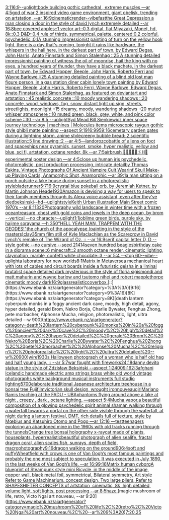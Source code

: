 [3:1](https://www.ebank.nz/aiartgenerator?category=3%3A1)[16:9](https://www.ebank.nz/aiartgenerator?category=16%3A9)[--uplight](https://www.ebank.nz/aiartgenerator?category=--uplight)[body building gothic cathedral , extreme muscles —ar 4:5](https://www.ebank.nz/aiartgenerator?category=body%20building%20gothic%20cathedral%20%2C%20extreme%20muscles%20%E2%80%94ar%204%3A5)[god of war 2 inspired video game environment, giant obelisk, trending on artstation, --ar 16:9](https://www.ebank.nz/aiartgenerator?category=god%20of%20war%202%20inspired%20video%20game%20environment%2C%20giant%20obelisk%2C%20trending%20on%20artstation%2C%20--ar%2016%3A9)[cinematic](https://www.ebank.nz/aiartgenerator?category=cinematic)[render](https://www.ebank.nz/aiartgenerator?category=render)[--vibefast](https://www.ebank.nz/aiartgenerator?category=--vibefast)[the Great Depression a man closing a door in the style of david lynch extremely detailed --ar 16:8](https://www.ebank.nz/aiartgenerator?category=the%20Great%20Depression%20a%20man%20closing%20a%20door%20in%20the%20style%20of%20david%20lynch%20extremely%20detailed%20--ar%2016%3A8)[bee covered apples::1 vector art::0.3 digital, flat Miyazaki, Monet, hd, 8k::0.3 D&D::0.4 rule of thirds, symmetrical, palette, centered:0.2 colorful, psychedelic::0.1](https://www.ebank.nz/aiartgenerator?category=bee%20covered%20apples%3A%3A1%20vector%20art%3A%3A0.3%20digital%2C%20flat%20Miyazaki%2C%20Monet%2C%20hd%2C%208k%3A%3A0.3%20D%26D%3A%3A0.4%20rule%20of%20thirds%2C%20symmetrical%2C%20palette%2C%20centered%3A0.2%20colorful%2C%20psychedelic%3A%3A0.1)[A stunning impressionist painting of turn on the yellow hook light, there is a day that's coming, tonight it rains like hardware, the whispers in the hall here, in the darkest part of town, by Edward Degas, John Harris, Anato Finnstark and Simon Stalenhag ::25 A stunning detailed impressionist painting of witness the oil of moonrise, hail the king with no eyes, a hundred years of thunder, they have a black machete, in the darkest part of town, by Edward Hopper, Beeple, John Harris, Roberto Ferri and Wayne Barlowe ::25 A stunning detailed painting of a blind old lost man figure person, in a gas station diner cabin lonely town painting by Edward Hopper, Beeple, John Harris, Roberto Ferri, Wayne Barlowe, Edward Degas, Anato Finnstark and Simon Stalenhag, as featured on deviantart and artstation ::45 realistic concrete ::10 moody wandering shadows ::20 concrete, wood, windows, fog, snow, distant light up sign, streets, streetlights, moonlight ::15 dreamy, moody, wandering shadows ::20 muted whisper atmosphere ::10 muted green, black, grey, white, and pink color scheme ::30 --ar 8:5 --uplight](https://www.ebank.nz/aiartgenerator?category=A%20stunning%20impressionist%20painting%20of%20turn%20on%20the%20yellow%20hook%20light%2C%20there%20is%20a%20day%20that%27s%20coming%2C%20tonight%20it%20rains%20like%20hardware%2C%20the%20whispers%20in%20the%20hall%20here%2C%20in%20the%20darkest%20part%20of%20town%2C%20by%20Edward%20Degas%2C%20John%20Harris%2C%20Anato%20Finnstark%20and%20Simon%20Stalenhag%20%3A%3A25%20A%20stunning%20detailed%20impressionist%20painting%20of%20witness%20the%20oil%20of%20moonrise%2C%20hail%20the%20king%20with%20no%20eyes%2C%20a%20hundred%20years%20of%20thunder%2C%20they%20have%20a%20black%20machete%2C%20in%20the%20darkest%20part%20of%20town%2C%20by%20Edward%20Hopper%2C%20Beeple%2C%20John%20Harris%2C%20Roberto%20Ferri%20and%20Wayne%20Barlowe%20%3A%3A25%20A%20stunning%20detailed%20painting%20of%20a%20blind%20old%20lost%20man%20figure%20person%2C%20in%20a%20gas%20station%20diner%20cabin%20lonely%20town%20painting%20by%20Edward%20Hopper%2C%20Beeple%2C%20John%20Harris%2C%20Roberto%20Ferri%2C%20Wayne%20Barlowe%2C%20Edward%20Degas%2C%20Anato%20Finnstark%20and%20Simon%20Stalenhag%2C%20as%20featured%20on%20deviantart%20and%20artstation%20%3A%3A45%20realistic%20concrete%20%3A%3A10%20moody%20wandering%20shadows%20%3A%3A20%20concrete%2C%20wood%2C%20windows%2C%20fog%2C%20snow%2C%20distant%20light%20up%20sign%2C%20streets%2C%20streetlights%2C%20moonlight%20%3A%3A15%20dreamy%2C%20moody%2C%20wandering%20shadows%20%3A%3A20%20muted%20whisper%20atmosphere%20%3A%3A10%20muted%20green%2C%20black%2C%20grey%2C%20white%2C%20and%20pink%20color%20scheme%20%3A%3A30%20--ar%208%3A5%20--uplight)[Syd Mead Bill Sienkiewicz  inner space journey  technology | machines | Molecules items microscopic raygun gothic style ghibli matte painting --aspect 9:19](https://www.ebank.nz/aiartgenerator?category=Syd%20Mead%20Bill%20Sienkiewicz%20%20inner%20space%20journey%20%20technology%20%7C%20machines%20%7C%20Molecules%20items%20microscopic%20raygun%20gothic%20style%20ghibli%20matte%20painting%20--aspect%209%3A19)[16:9](https://www.ebank.nz/aiartgenerator?category=16%3A9)[95](https://www.ebank.nz/aiartgenerator?category=95)[9:16](https://www.ebank.nz/aiartgenerator?category=9%3A16)[cemetary garden gates during a lightning storm. anime style](https://www.ebank.nz/aiartgenerator?category=cemetary%20garden%20gates%20during%20a%20lightning%20storm.%20anime%20style)[creepy bubble bread::2 scientific illustration::5 line drawing::2  --ar 4:5](https://www.ebank.nz/aiartgenerator?category=creepy%20bubble%20bread%3A%3A2%20scientific%20illustration%3A%3A5%20line%20drawing%3A%3A2%20%20--ar%204%3A5)[—land](https://www.ebank.nz/aiartgenerator?category=%E2%80%94land)[orozco](https://www.ebank.nz/aiartgenerator?category=orozco)[battle of aliens on foot and spaceships near pyramids, sunset, smoke, hyper realistic, yellow and blue, sci fi, artstation, octane render, 8k --ar 7:5](https://www.ebank.nz/aiartgenerator?category=battle%20of%20aliens%20on%20foot%20and%20spaceships%20near%20pyramids%2C%20sunset%2C%20smoke%2C%20hyper%20realistic%2C%20yellow%20and%20blue%2C%20sci%20fi%2C%20artstation%2C%20octane%20render%2C%208k%20--ar%207%3A5)[airbrush 💊🪬💉🧼🎀🖇⛓🔩 experimental poster design —ar 4:5](https://www.ebank.nz/aiartgenerator?category=airbrush%20%F0%9F%92%8A%F0%9F%AA%AC%F0%9F%92%89%F0%9F%A7%BC%F0%9F%8E%80%F0%9F%96%87%E2%9B%93%F0%9F%94%A9%20experimental%20poster%20design%20%E2%80%94ar%204%3A5)[close up human iris psychedelic, photorealistic, post production processing, intricate detail](https://www.ebank.nz/aiartgenerator?category=close%20up%20human%20iris%20psychedelic%2C%20photorealistic%2C%20post%20production%20processing%2C%20intricate%20detail)[by Thomas Eakins, Vintage Photographs Of Ancient Vampire Cult Wearinf Skull Make-up Playing Cards, Anamorphic Shot, Anamorphic --ar 39:1](https://www.ebank.nz/aiartgenerator?category=by%20Thomas%20Eakins%2C%20Vintage%20Photographs%20Of%20Ancient%20Vampire%20Cult%20Wearinf%20Skull%20Make-up%20Playing%20Cards%2C%20Anamorphic%20Shot%2C%20Anamorphic%20--ar%2039%3A1)[a man sitting on a porch outside a lake house during sunset in a photorealistic style](https://www.ebank.nz/aiartgenerator?category=a%20man%20sitting%20on%20a%20porch%20outside%20a%20lake%20house%20during%20sunset%20in%20a%20photorealistic%20style)[bladerunner](https://www.ebank.nz/aiartgenerator?category=bladerunner)[5:7](https://www.ebank.nz/aiartgenerator?category=5%3A7)[16:9](https://www.ebank.nz/aiartgenerator?category=16%3A9)[crystal blue pokeball orb, by Jeremiah Ketner, by Martin Johnson Heade](https://www.ebank.nz/aiartgenerator?category=crystal%20blue%20pokeball%20orb%2C%20by%20Jeremiah%20Ketner%2C%20by%20Martin%20Johnson%20Heade)[1920](https://www.ebank.nz/aiartgenerator?category=1920)[Amazon is devising a way for users to speak to their family members through its Alexa voice assistant, even after they’ve died](https://www.ebank.nz/aiartgenerator?category=Amazon%20is%20devising%20a%20way%20for%20users%20to%20speak%20to%20their%20family%20members%20through%20its%20Alexa%20voice%20assistant%2C%20even%20after%20they%E2%80%99ve%20died)[beksinski](https://www.ebank.nz/aiartgenerator?category=beksinski)[--hd](https://www.ebank.nz/aiartgenerator?category=--hd)[--uplight](https://www.ebank.nz/aiartgenerator?category=--uplight)[style](https://www.ebank.nz/aiartgenerator?category=style)[Keith Urban illustration Main Street comic 1970’s --ar 8:11](https://www.ebank.nz/aiartgenerator?category=Keith%20Urban%20illustration%20Main%20Street%20comic%201970%E2%80%99s%20--ar%208%3A11)[320](https://www.ebank.nz/aiartgenerator?category=320)[Photography wild landscape in winter time with a frozen ocean](https://www.ebank.nz/aiartgenerator?category=Photography%20wild%20landscape%20in%20winter%20time%20with%20a%20frozen%20ocean)[treasure, chest with gold coins and jewels in the deep ocean, by brom --vertical --no character](https://www.ebank.nz/aiartgenerator?category=treasure%2C%20chest%20with%20gold%20coins%20and%20jewels%20in%20the%20deep%20ocean%2C%20by%20brom%20--vertical%20--no%20character)[--uplight](https://www.ebank.nz/aiartgenerator?category=--uplight)[1:1](https://www.ebank.nz/aiartgenerator?category=1%3A1)[job](https://www.ebank.nz/aiartgenerator?category=job)[lime green birds, purple sky, by hajime sorayama —h 350](https://www.ebank.nz/aiartgenerator?category=lime%20green%20birds%2C%20purple%20sky%2C%20by%20hajime%20sorayama%20%E2%80%94h%20350)["HELL YEAH MAN, TRAPPEM WITH THE GEODES!"](https://www.ebank.nz/aiartgenerator?category=%22HELL%20YEAH%20MAN%2C%20TRAPPEM%20WITH%20THE%20GEODES%21%22)[the church of the apocalypse (painting in the style of the masters)](https://www.ebank.nz/aiartgenerator?category=the%20church%20of%20the%20apocalypse%20%28painting%20in%20the%20style%20of%20the%20masters%29)[clay](https://www.ebank.nz/aiartgenerator?category=clay)[35mm film still of Kyle Maclachlan as the Scarecrow in David Lynch's remake of The Wizard of Oz. :: --ar 16:9](https://www.ebank.nz/aiartgenerator?category=35mm%20film%20still%20of%20Kyle%20Maclachlan%20as%20the%20Scarecrow%20in%20David%20Lynch%27s%20remake%20of%20The%20Wizard%20of%20Oz.%20%3A%3A%20--ar%2016%3A9)[serif capital letter D, D --style gothic --no cursive --seed 21414](https://www.ebank.nz/aiartgenerator?category=serif%20capital%20letter%20D%2C%20D%20--style%20gothic%20--no%20cursive%20--seed%2021414)[seven hundred beagles](https://www.ebank.nz/aiartgenerator?category=seven%20hundred%20beagles)[birthday cake in a diorama scene::6 minecraft::2 smooth octane render, cinematic lighting, claymation, marble, confetti white chocolate::3 --ar 5:4 --stop 60](https://www.ebank.nz/aiartgenerator?category=birthday%20cake%20in%20a%20diorama%20scene%3A%3A6%20minecraft%3A%3A2%20smooth%20octane%20render%2C%20cinematic%20lighting%2C%20claymation%2C%20marble%2C%20confetti%20white%20chocolate%3A%3A3%20--ar%205%3A4%20--stop%2060)[--vibe](https://www.ebank.nz/aiartgenerator?category=--vibe)[--uplight](https://www.ebank.nz/aiartgenerator?category=--uplight)[a laboratory for new worlds](https://www.ebank.nz/aiartgenerator?category=a%20laboratory%20for%20new%20worlds)[8:1](https://www.ebank.nz/aiartgenerator?category=8%3A1)[Matrix in Metaverse](https://www.ebank.nz/aiartgenerator?category=Matrix%20in%20Metaverse)[a mechanical heart with lots of cables and circuit boards inside a futuristic geisha in a liminal brutalist space detailed dark mysterious in the style of floria sigismondi and matt mahurin and wayne barlow and tsutomo nihei and robert mapplethorpe cinematic moody dark](https://www.ebank.nz/aiartgenerator?category=a%20mechanical%20heart%20with%20lots%20of%20cables%20and%20circuit%20boards%20inside%20a%20futuristic%20geisha%20in%20a%20liminal%20brutalist%20space%20detailed%20dark%20mysterious%20in%20the%20style%20of%20floria%20sigismondi%20and%20matt%20mahurin%20and%20wayne%20barlow%20and%20tsutomo%20nihei%20and%20robert%20mapplethorpe%20cinematic%20moody%20dark)[16:9](https://www.ebank.nz/aiartgenerator?category=16%3A9)[glass](https://www.ebank.nz/aiartgenerator?category=glass)[realistic](https://www.ebank.nz/aiartgenerator?category=realistic)[cover](https://www.ebank.nz/aiartgenerator?category=cover)[box.](https://www.ebank.nz/aiartgenerator?category=box.)[::](https://www.ebank.nz/aiartgenerator?category=%3A%3A)[9:16](https://www.ebank.nz/aiartgenerator?category=9%3A16)[8K](https://www.ebank.nz/aiartgenerator?category=8K)[death lantern cyberpunk monks in a foggy ancient dark cave, moody, high detail, agony, hyper detailed, gerald Brom, Nekro Borja, Charlie Bywater, Fenghua Zhong, pete morbacher, Alphonse Mucha, religion, photorealistic, light, ultra detailed --w 900](https://www.ebank.nz/aiartgenerator?category=death%20lantern%20cyberpunk%20monks%20in%20a%20foggy%20ancient%20dark%20cave%2C%20moody%2C%20high%20detail%2C%20agony%2C%20hyper%20detailed%2C%20gerald%20Brom%2C%20Nekro%20Borja%2C%20Charlie%20Bywater%2C%20Fenghua%20Zhong%2C%20pete%20morbacher%2C%20Alphonse%20Mucha%2C%20religion%2C%20photorealistic%2C%20light%2C%20ultra%20detailed%20--w%20900)[wire](https://www.ebank.nz/aiartgenerator?category=wire)[1930s Halloween photograph of a woman who is half old hag and half young lady. :: --ar 5:7](https://www.ebank.nz/aiartgenerator?category=1930s%20Halloween%20photograph%20of%20a%20woman%20who%20is%20half%20old%20hag%20and%20half%20young%20lady.%20%3A%3A%20--ar%205%3A7)[war fought with fireworks](https://www.ebank.nz/aiartgenerator?category=war%20fought%20with%20fireworks)[24:18](https://www.ebank.nz/aiartgenerator?category=24%3A18)[danny devito statue in the style of Zdzisław Beksiński --aspect 1:2](https://www.ebank.nz/aiartgenerator?category=danny%20devito%20statue%20in%20the%20style%20of%20Zdzis%C5%82aw%20Beksi%C5%84ski%20--aspect%201%3A2)[400](https://www.ebank.nz/aiartgenerator?category=400)[9:16](https://www.ebank.nz/aiartgenerator?category=9%3A16)[2:3](https://www.ebank.nz/aiartgenerator?category=2%3A3)[afghani  Icelandic handmade electric amp strings brass white old world vintage photographs white background musical instruments full studio lighting](https://www.ebank.nz/aiartgenerator?category=afghani%20%20Icelandic%20handmade%20electric%20amp%20strings%20brass%20white%20old%20world%20vintage%20photographs%20white%20background%20musical%20instruments%20full%20studio%20lighting)[5700](https://www.ebank.nz/aiartgenerator?category=5700)[elaborate traditional Japanese architecture treehouse in a bonsai tree Fujifilm](https://www.ebank.nz/aiartgenerator?category=elaborate%20traditional%20Japanese%20architecture%20treehouse%20in%20a%20bonsai%20tree%20Fujifilm)[victorian skull design, wrought iron](https://www.ebank.nz/aiartgenerator?category=victorian%20skull%20design%2C%20wrought%20iron)[nouveau](https://www.ebank.nz/aiartgenerator?category=nouveau)[girl](https://www.ebank.nz/aiartgenerator?category=girl)[Mariano Ramis teaching at the FADU - UBA](https://www.ebank.nz/aiartgenerator?category=Mariano%20Ramis%20teaching%20at%20the%20FADU%20-%20UBA)[phantoms flying around above a lake at night , creepy , dark , octane lighting, —aspect 5:4](https://www.ebank.nz/aiartgenerator?category=phantoms%20flying%20around%20above%20a%20lake%20at%20night%20%2C%20creepy%20%2C%20dark%20%2C%20octane%20lighting%2C%20%E2%80%94aspect%205%3A4)[Mucha,](https://www.ebank.nz/aiartgenerator?category=Mucha%2C)[vapor,](https://www.ebank.nz/aiartgenerator?category=vapor%2C)[a beautiful composition of a glowing psychedelic spirit animal shaman walking through a waterfall towards a portal on the other side visible through the waterfall, at night during a lantern festival, DMT,  rich details full of texture, style by Mœbius and Katsuhiro Otomo and Pogo —ar 12:16 —test](https://www.ebank.nz/aiartgenerator?category=a%20beautiful%20composition%20of%20a%20glowing%20psychedelic%20spirit%20animal%20shaman%20walking%20through%20a%20waterfall%20towards%20a%20portal%20on%20the%20other%20side%20visible%20through%20the%20waterfall%2C%20at%20night%20during%20a%20lantern%20festival%2C%20DMT%2C%20%20rich%20details%20full%20of%20texture%2C%20style%20by%20M%C5%93bius%20and%20Katsuhiro%20Otomo%20and%20Pogo%20%E2%80%94ar%2012%3A16%20%E2%80%94test)[teenagers exploring an abandoned mine  in the 1960s  with old tracks running through the tunnels](https://www.ebank.nz/aiartgenerator?category=teenagers%20exploring%20an%20abandoned%20mine%20%20in%20the%201960s%20%20with%20old%20tracks%20running%20through%20the%20tunnels)[Orange tree bonsai holography x-ray](https://www.ebank.nz/aiartgenerator?category=Orange%20tree%20bonsai%20holography%20x-ray)[cat made of plants, houseplants, hyperrealistic](https://www.ebank.nz/aiartgenerator?category=cat%20made%20of%20plants%2C%20houseplants%2C%20hyperrealistic)[beautiful photograph of alien sealife, fractal dragon coral, alien scales fish, sunrays, depth of field, macrophotography](https://www.ebank.nz/aiartgenerator?category=beautiful%20photograph%20of%20alien%20sealife%2C%20fractal%20dragon%20coral%2C%20alien%20scales%20fish%2C%20sunrays%2C%20depth%20of%20field%2C%20macrophotography)[9:16](https://www.ebank.nz/aiartgenerator?category=9%3A16)[dragon walking on the ground](https://www.ebank.nz/aiartgenerator?category=dragon%20walking%20on%20the%20ground)[90](https://www.ebank.nz/aiartgenerator?category=90)[6:4](https://www.ebank.nz/aiartgenerator?category=6%3A4)[soft and puffy](https://www.ebank.nz/aiartgenerator?category=soft%20and%20puffy)[Wheatfield with crows is one of Van Gogh’s most famous paintings and probably the one most subject to speculation. It was executed in July 1890, in the last weeks of Van Gogh’s life. --ar 16:9](https://www.ebank.nz/aiartgenerator?category=Wheatfield%20with%20crows%20is%20one%20of%20Van%20Gogh%E2%80%99s%20most%20famous%20paintings%20and%20probably%20the%20one%20most%20subject%20to%20speculation.%20It%20was%20executed%20in%20July%201890%2C%20in%20the%20last%20weeks%20of%20Van%20Gogh%E2%80%99s%20life.%20--ar%2016%3A9)[9:16](https://www.ebank.nz/aiartgenerator?category=9%3A16)[Matrix human cyborg](https://www.ebank.nz/aiartgenerator?category=Matrix%20human%20cyborg)[A blueprint of Steampunk style mini Bicycle,   in the middle of the image,   copper wall, black metal foil, symmetrical,  Bilateral symmetry,  Art style Refer to Game Machinarium.  concept design, Two large pliers, Refer to SHAPESHIFTER CONCEPTS  of artstation, cinematic,  8k, high detailed,  volume light,  soft lights,  post processing    --ar 8:5](https://www.ebank.nz/aiartgenerator?category=A%20blueprint%20of%20Steampunk%20style%20mini%20Bicycle%2C%20%20%20in%20the%20middle%20of%20the%20image%2C%20%20%20copper%20wall%2C%20black%20metal%20foil%2C%20symmetrical%2C%20%20Bilateral%20symmetry%2C%20%20Art%20style%20Refer%20to%20Game%20Machinarium.%20%20concept%20design%2C%20Two%20large%20pliers%2C%20Refer%20to%20SHAPESHIFTER%20CONCEPTS%20%20of%20artstation%2C%20cinematic%2C%20%208k%2C%20high%20detailed%2C%20%20volume%20light%2C%20%20soft%20lights%2C%20%20post%20processing%20%20%20%20--ar%208%3A5)[haze.](https://www.ebank.nz/aiartgenerator?category=haze.)[magic mushroom of life, retro, Victo Ngai art nouveau, --ar 9:20](https://www.ebank.nz/aiartgenerator?category=magic%20mushroom%20of%20life%2C%20retro%2C%20Victo%20Ngai%20art%20nouveau%2C%20--ar%209%3A20)[7:2](https://www.ebank.nz/aiartgenerator?category=7%3A2)[0.25](https://www.ebank.nz/aiartgenerator?category=0.25)